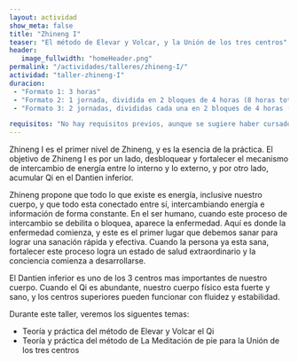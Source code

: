 ```yaml
---
layout: actividad
show_meta: false
title: "Zhineng I"
teaser: "El método de Elevar y Volcar, y la Unión de los tres centros"
header:
   image_fullwidth: "homeHeader.png"
permalink: "/actividades/talleres/zhineng-I/"
actividad: "taller-zhineng-I"
duracion: 
 - "Formato 1: 3 horas"
 - "Formato 2: 1 jornada, dividida en 2 bloques de 4 horas (8 horas total)"
 - "Formato 3: 2 jornadas, divididas cada una en 2 bloques de 4 horas (16 horas total)"

requisitos: "No hay requisitos previos, aunque se sugiere haber cursado el taller '8 Ejercicios Fundamentales y el uso de la mente'"
---
```

<p>Zhineng I es el primer nivel de Zhineng, y es la esencia de la práctica. El objetivo de Zhineng I es por un lado, desbloquear y fortalecer el mecanismo de intercambio de energía entre lo interno y lo externo, y por otro lado, acumular Qi en el Dantien inferior.</p>
<p>Zhineng propone que todo lo que existe es energía, inclusive nuestro cuerpo, y que todo esta conectado entre sí, intercambiando energía e información de forma constante. En el ser humano, cuando este proceso de intercambio se debilita o bloquea, aparece la enfermedad. Aquí es donde la enfermedad comienza, y este es el primer lugar que debemos sanar para lograr una sanación rápida y efectiva. Cuando la persona ya esta sana, fortalecer este proceso logra un estado de salud extraordinario y la conciencia comienza a desarrollarse.</p>

<p>El Dantien inferior es uno de los 3 centros mas importantes de nuestro cuerpo. Cuando el Qi es abundante, nuestro cuerpo físico esta fuerte y sano, y los centros superiores pueden funcionar con fluidez y estabilidad.</p>

<p>Durante este taller, veremos los siguentes temas:</p>
 <ul>
  <li>Teoría y práctica del método de Elevar y Volcar el Qi</li>
  <li>Teoría y práctica del método de La Meditación de pie para la Unión de los tres centros</li>
 </ul>


